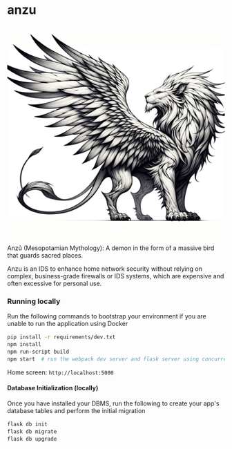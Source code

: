 # anzu
![Anzu](anzu.jpg)
Anzû (Mesopotamian Mythology): A demon in the form of a massive bird that guards sacred places. 


Anzu is an IDS to enhance home network security without relying on complex, business-grade firewalls or IDS systems, which are expensive and often excessive for personal use.


### Running locally

Run the following commands to bootstrap your environment if you are unable to run the application using Docker

```bash
pip install -r requirements/dev.txt
npm install
npm run-script build
npm start  # run the webpack dev server and flask server using concurrently
```

Home screen: `http://localhost:5000` 

#### Database Initialization (locally)
Once you have installed your DBMS, run the following to create your app's
database tables and perform the initial migration
```bash
flask db init
flask db migrate
flask db upgrade
```

